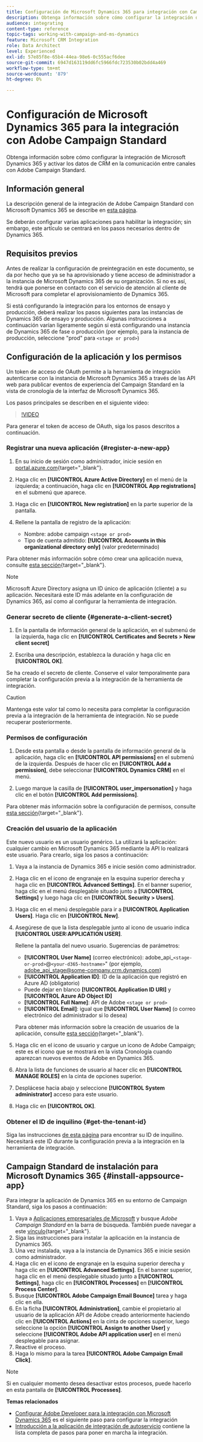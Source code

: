 ```yaml
---
title: Configuración de Microsoft Dynamics 365 para integración con Campaign
description: Obtenga información sobre cómo configurar la integración de Microsoft Dynamics 365 para Campaign.
audience: integrating
content-type: reference
topic-tags: working-with-campaign-and-ms-dynamics
feature: Microsoft CRM Integration
role: Data Architect
level: Experienced
exl-id: 57e85f8e-65b4-44ea-98e6-0c555acf6dee
source-git-commit: 6947d163119dd6fc5966fdc723530b02bdd4a469
workflow-type: tm+mt
source-wordcount: '879'
ht-degree: 0%

---
```


# Configuración de Microsoft Dynamics 365 para la integración con Adobe Campaign Standard

Obtenga información sobre cómo configurar la integración de Microsoft Dynamics 365 y activar los datos de CRM en la comunicación entre canales con Adobe Campaign Standard.

## Información general

La descripción general de la integración de Adobe Campaign Standard con Microsoft Dynamics 365 se describe en [esta página](../../integrating/using/d365-acs-get-started.md).

Se deberán configurar varias aplicaciones para habilitar la integración; sin embargo, este artículo se centrará en los pasos necesarios dentro de Dynamics 365.

## Requisitos previos

Antes de realizar la configuración de preintegración en este documento, se da por hecho que ya se ha aprovisionado y tiene acceso de administrador a la instancia de Microsoft Dynamics 365 de su organización.  Si no es así, tendrá que ponerse en contacto con el servicio de atención al cliente de Microsoft para completar el aprovisionamiento de Dynamics 365.

Si está configurando la integración para los entornos de ensayo y producción, deberá realizar los pasos siguientes para las instancias de Dynamics 365 de ensayo y producción. Algunas instrucciones a continuación varían ligeramente según si está configurando una instancia de Dynamics 365 de fase o producción (por ejemplo, para la instancia de producción, seleccione &quot;prod&quot; para `<stage or prod>`)

## Configuración de la aplicación y los permisos

Un token de acceso de OAuth permite a la herramienta de integración autenticarse con la instancia de Microsoft Dynamics 365 a través de las API web para publicar eventos de experiencia del Campaign Standard en la vista de cronología de la interfaz de Microsoft Dynamics 365.

Los pasos principales se describen en el siguiente vídeo:

>[!VIDEO](https://video.tv.adobe.com/v/34835?captions=spa)

Para generar el token de acceso de OAuth, siga los pasos descritos a continuación.

### Registrar una nueva aplicación {#register-a-new-app}

1. En su inicio de sesión como administrador, inicie sesión en [portal.azure.com](https://portal.azure.com){target="_blank"}.

1. Haga clic en **[!UICONTROL Azure Active Directory]** en el menú de la izquierda; a continuación, haga clic en **[!UICONTROL App registrations]** en el submenú que aparece.

1. Haga clic en **[!UICONTROL New registration]** en la parte superior de la pantalla.

1. Rellene la pantalla de registro de la aplicación:

   * Nombre: adobe campaign `<stage or prod>`
   * Tipo de cuenta admitido: **[!UICONTROL Accounts in this organizational directory only]** (valor predeterminado)

Para obtener más información sobre cómo crear una aplicación nueva, consulte [esta sección](https://docs.microsoft.com/en-us/azure/active-directory/develop/quickstart-register-app){target="_blank"}.

>[!NOTE]
>
>Microsoft Azure Directory asigna un ID único de aplicación (cliente) a su aplicación. Necesitará este ID más adelante en la configuración de Dynamics 365, así como al configurar la herramienta de integración.

### Generar secreto de cliente {#generate-a-client-secret}

1. En la pantalla de información general de la aplicación, en el submenú de la izquierda, haga clic en **[!UICONTROL Certificates and Secrets > New client secret]**

1. Escriba una descripción, establezca la duración y haga clic en **[!UICONTROL OK]**.

Se ha creado el secreto de cliente. Conserve el valor temporalmente para completar la configuración previa a la integración de la herramienta de integración.

>[!CAUTION]
>
>Mantenga este valor tal como lo necesita para completar la configuración previa a la integración de la herramienta de integración. No se puede recuperar posteriormente.


### Permisos de configuración

1. Desde esta pantalla o desde la pantalla de información general de la aplicación, haga clic en **[!UICONTROL API permissions]** en el submenú de la izquierda.  Después de hacer clic en **[!UICONTROL Add a permission]**, debe seleccionar **[!UICONTROL Dynamics CRM]** en el menú.

1. Luego marque la casilla de **[!UICONTROL user_impersonation]** y haga clic en el botón **[!UICONTROL Add permissions]**.

Para obtener más información sobre la configuración de permisos, consulte [esta sección](https://docs.microsoft.com/en-us/azure/active-directory/develop/quickstart-configure-app-access-web-apis#add-permissions-to-access-web-apis){target="_blank"}.

### Creación del usuario de la aplicación

Este nuevo usuario es un usuario genérico. La utilizará la aplicación: cualquier cambio en Microsoft Dynamics 365 mediante la API lo realizará este usuario. Para crearlo, siga los pasos a continuación:

1. Vaya a la instancia de Dynamics 365 e inicie sesión como administrador.

1. Haga clic en el icono de engranaje en la esquina superior derecha y haga clic en **[!UICONTROL Advanced Settings]**. En el banner superior, haga clic en el menú desplegable situado junto a **[!UICONTROL Settings]** y luego haga clic en **[!UICONTROL Security > Users]**.

1. Haga clic en el menú desplegable para ir a **[!UICONTROL Application Users]**. Haga clic en **[!UICONTROL New]**.

1. Asegúrese de que la lista desplegable junto al icono de usuario indica **[!UICONTROL USER:APPLICATION USER]**.

   Rellene la pantalla del nuevo usuario.  Sugerencias de parámetros:

   * **[!UICONTROL User Name]** (correo electrónico): adobe_api_`<stage-or-prod>`@`<your-d365-hostname>`&quot; (por ejemplo, adobe_api_stage@some-company.crm.dynamics.com)
   * **[!UICONTROL Application ID]**: ID de la aplicación que registró en Azure AD (obligatorio)
   * Puede dejar en blanco **[!UICONTROL Application ID URI]** y **[!UICONTROL Azure AD Object ID]**
   * **[!UICONTROL Full Name]**: API de Adobe `<stage or prod>`
   * **[!UICONTROL Email]**: igual que **[!UICONTROL User Name]** (o correo electrónico del administrador si lo desea)

   Para obtener más información sobre la creación de usuarios de la aplicación, consulte [esta sección](https://docs.microsoft.com/en-gb/power-platform/admin/create-users-assign-online-security-roles#create-an-application-user){target="_blank"}.

1. Haga clic en el icono de usuario y cargue un icono de Adobe Campaign; este es el icono que se mostrará en la vista Cronología cuando aparezcan nuevos eventos de Adobe en Dynamics 365.

1. Abra la lista de funciones de usuario al hacer clic en **[!UICONTROL MANAGE ROLES]** en la cinta de opciones superior.

1. Desplácese hacia abajo y seleccione **[!UICONTROL System administrator]** acceso para este usuario.

1. Haga clic en **[!UICONTROL OK]**.

### Obtener el ID de inquilino {#get-the-tenant-id}

Siga las instrucciones [de esta página](https://docs.microsoft.com/en-us/onedrive/find-your-office-365-tenant-id) para encontrar su ID de inquilino.  Necesitará este ID durante la configuración previa a la integración en la herramienta de integración.

## Campaign Standard de instalación para Microsoft Dynamics 365 {#install-appsource-app}

Para integrar la aplicación de Dynamics 365 en su entorno de Campaign Standard, siga los pasos a continuación:

1. Vaya a [Aplicaciones empresariales de Microsoft](https://appsource.microsoft.com/en-us/marketplace/apps) y busque _Adobe Campaign Standard_ en la barra de búsqueda.
También puede navegar a este [vínculo](https://appsource.microsoft.com/en-us/product/dynamics-365/adobe.adobe_campaign_d365?tab=Overview){target="_blank"}.
1. Siga las instrucciones para instalar la aplicación en la instancia de Dynamics 365.
1. Una vez instalada, vaya a la instancia de Dynamics 365 e inicie sesión como administrador.
1. Haga clic en el icono de engranaje en la esquina superior derecha y haga clic en **[!UICONTROL Advanced Settings]**. En el banner superior, haga clic en el menú desplegable situado junto a **[!UICONTROL Settings]**, haga clic en **[!UICONTROL Processes]** en **[!UICONTROL Process Center]**.
1. Busque **[!UICONTROL Adobe Campaign Email Bounce]** tarea y haga clic en ella.
1. En la ficha **[!UICONTROL Administration]**, cambie el propietario al usuario de la aplicación API de Adobe creado anteriormente haciendo clic en **[!UICONTROL Actions]** en la cinta de opciones superior, luego seleccione la opción **[!UICONTROL Assign to another User]** y seleccione **[!UICONTROL Adobe API application user]** en el menú desplegable para asignar.
1. Reactive el proceso.
1. Haga lo mismo para la tarea **[!UICONTROL Adobe Campaign Email Click]**.

>[!NOTE]
>
>Si en cualquier momento desea desactivar estos procesos, puede hacerlo en esta pantalla de **[!UICONTROL Processes]**.

**Temas relacionados**

* [Configurar Adobe Developer para la integración con Microsoft Dynamics 365](../../integrating/using/d365-acs-configure-adobe-io.md) es el siguiente paso para configurar la integración
* [Introducción a la aplicación de integración de autoservicio](../../integrating/using/d365-acs-self-service-app-quick-start-guide.md) contiene la lista completa de pasos para poner en marcha la integración.
